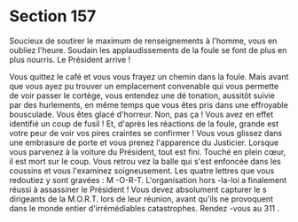# Section 157

Soucieux de soutirer le maximum de renseignements à l'homme, vous en oubliez l'heure.
Soudain les applaudissements de la foule se font de plus en plus nourris. Le Président
arrive !

Vous quittez le café et vous vous frayez un chemin dans la foule. Mais avant que vous
ayez pu trouver un emplacement convenable qui vous permette de voir passer le cortège,
vous entendez une dé tonation, aussitôt suivie par des hurlements, en même temps que
vous êtes pris dans une effroyable bousculade. Vous êtes glacé d'horreur. Non, pas ça !
Vous avez en effet identifié un coup de fusil ! Et, d'après les réactions de la foule, grande
est votre peur de voir vos pires craintes se confirmer ! Vous vous glissez dans une
embrasure de porte et vous prenez l'apparence du Justicier. Lorsque vous parvenez à la
voiture du Président, tout est fini. Touché en plein cœur, il est mort sur le coup. Vous
retrou vez la balle qui s'est enfoncée dans les coussins et vous l'examinez soigneusement.
Les quatre lettres que vous redoutiez y sont gravées : M -O-R-T. L'organisation hors -la-loi
a finalement réussi à assassiner le Président ! Vous devez absolument  capturer le s
dirigeants de la M.O.R.T. lors de leur réunion, avant qu'ils ne provoquent dans le monde
entier d'irrémédiables catastrophes. Rendez -vous au  311 .